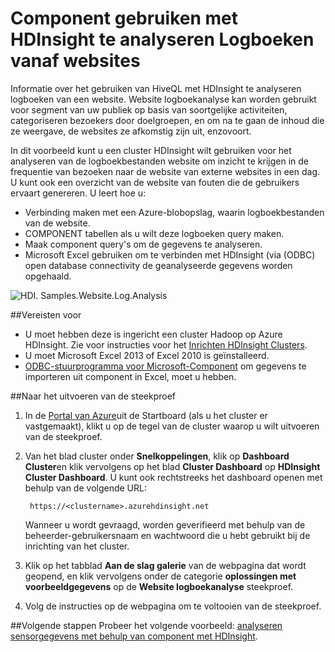 <properties 
    pageTitle="Component gebruiken met Hadoop voor een website logboekanalyse | Microsoft Azure" 
    description="Informatie over het gebruiken van component met HDInsight te analyseren logboeken aan de website. U kunt een logboekbestand gebruiken als invoer in een tabel HDInsight en HiveQL gebruiken om de gegevens." 
    services="hdinsight" 
    documentationCenter="" 
    authors="nitinme" 
    manager="jhubbard" 
    editor="cgronlun"
    tags="azure-portal"/>

<tags 
    ms.service="hdinsight" 
    ms.workload="big-data" 
    ms.tgt_pltfrm="na" 
    ms.devlang="na" 
    ms.topic="article" 
    ms.date="05/17/2016" 
    ms.author="nitinme"/>

# <a name="use-hive-with-hdinsight-to-analyze-logs-from-websites"></a>Component gebruiken met HDInsight te analyseren Logboeken vanaf websites

Informatie over het gebruiken van HiveQL met HDInsight te analyseren logboeken van een website. Website logboekanalyse kan worden gebruikt voor segment van uw publiek op basis van soortgelijke activiteiten, categoriseren bezoekers door doelgroepen, en om na te gaan de inhoud die ze weergave, de websites ze afkomstig zijn uit, enzovoort.

In dit voorbeeld kunt u een cluster HDInsight wilt gebruiken voor het analyseren van de logboekbestanden website om inzicht te krijgen in de frequentie van bezoeken naar de website van externe websites in een dag. U kunt ook een overzicht van de website van fouten die de gebruikers ervaart genereren. U leert hoe u:

- Verbinding maken met een Azure-blobopslag, waarin logboekbestanden van de website.
- COMPONENT tabellen als u wilt deze logboeken query maken.
- Maak component query's om de gegevens te analyseren.
- Microsoft Excel gebruiken om te verbinden met HDInsight (via (ODBC) open database connectivity de geanalyseerde gegevens worden opgehaald.

![HDI. Samples.Website.Log.Analysis][img-hdi-weblogs-sample]

##<a name="prerequisites"></a>Vereisten voor

- U moet hebben deze is ingericht een cluster Hadoop op Azure HDInsight. Zie voor instructies voor het [Inrichten HDInsight Clusters][hdinsight-provision]. 
- U moet Microsoft Excel 2013 of Excel 2010 is geïnstalleerd.
- [ODBC-stuurprogramma voor Microsoft-Component](http://www.microsoft.com/download/details.aspx?id=40886) om gegevens te importeren uit component in Excel, moet u hebben.


##<a name="to-run-the-sample"></a>Naar het uitvoeren van de steekproef

1. In de [Portal van Azure](https://portal.azure.com/)uit de Startboard (als u het cluster er vastgemaakt), klikt u op de tegel van de cluster waarop u wilt uitvoeren van de steekproef.

2. Van het blad cluster onder **Snelkoppelingen**, klik op **Dashboard Cluster**en klik vervolgens op het blad **Cluster Dashboard** op **HDInsight Cluster Dashboard**. U kunt ook rechtstreeks het dashboard openen met behulp van de volgende URL:

        https://<clustername>.azurehdinsight.net
    
    Wanneer u wordt gevraagd, worden geverifieerd met behulp van de beheerder-gebruikersnaam en wachtwoord die u hebt gebruikt bij de inrichting van het cluster.
  
2. Klik op het tabblad **Aan de slag galerie** van de webpagina dat wordt geopend, en klik vervolgens onder de categorie **oplossingen met voorbeeldgegevens** op de **Website logboekanalyse** steekproef.

3. Volg de instructies op de webpagina om te voltooien van de steekproef.

##<a name="next-steps"></a>Volgende stappen
Probeer het volgende voorbeeld: [analyseren sensorgegevens met behulp van component met HDInsight](hdinsight-hive-analyze-sensor-data.md).


[hdinsight-provision]: hdinsight-provision-clusters.md
[hdinsight-sensor-data-sample]: ../hdinsight-use-hive-sensor-data-analysis.md

[img-hdi-weblogs-sample]: ./media/hdinsight-hive-analyze-website-log/hdinsight-weblogs-sample.png
 
